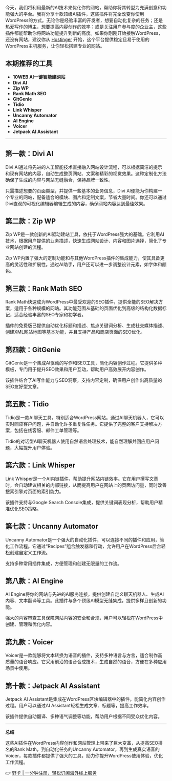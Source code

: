 今天，我们将利用最新的AI技术来优化你的网站，帮助你将其转型为充满创意和功能强大的平台。我将分享十款顶级AI插件，这些插件将完全改变你使用WordPress的方式。无论你是经验丰富的开发者，想要自动化复杂的任务；还是热爱写作的博主，想要提高内容创作的效率；或是关注用户参与度的企业主，这些插件都能帮助你将网站功能提升到新的高度。如果你刚刚开始接触WordPress，还没有网站，建议你从 [Hostinger](https://bit.ly/bewildcard) 开始，这个平台提供稳定且易于使用的WordPress主机服务，让你轻松搭建专业的网站。

## 本期推荐的工具

- **10WEB AI一键智能建网站**
- **Divi AI**
- **Zip WP**
- **Rank Math SEO**
- **GitGenie**
- **Tidio**
- **Link Whisper**
- **Uncanny Automator**
- **AI Engine**
- **Voicer**
- **Jetpack AI Assistant**

---

## 第一款：Divi AI

Divi AI通过将先进的人工智能技术直接融入网站设计流程，可以根据简洁的提示和现有网站的内容，自动生成整页网站、文案和精彩的视觉效果。这种定制化方法确保了生成的内容与网站无缝融合，保持品牌一致性。

只需描述想要的页面类型，并提供一些基本的业务信息，Divi AI便能为你构建一个专业的网站，配备适合的模块、图片和定制文案，节省大量时间。你还可以通过Divi直观的可视化编辑器编辑生成的内容，确保网站内容达到最佳效果。

## 第二款：Zip WP

Zip WP是一款创新的AI驱动建站工具，依托于WordPress强大的基础。它利用AI技术，根据用户提供的业务描述，快速生成网站设计、内容和图片选择，简化了专业网站创建的流程。

Zip WP内置了强大的定制功能和与其他WordPress插件的集成能力，使其具备更高的灵活性和扩展性。通过AI助手，用户还可以进一步调整设计元素，如字体和颜色。

## 第三款：Rank Math SEO

Rank Math快速成为WordPress中最受欢迎的SEO插件，提供全能的SEO解决方案，适用于各种规模的网站。其功能范围从基础的页面优化到高级的结构化数据标记，适合经验丰富的SEO专家和初学者。

插件的免费版已提供自动优化标题和描述、焦点关键词分析、生成社交媒体描述、创建XML网站地图等基本功能，并且支持产品和商店页面的SEO优化。

## 第四款：GitGenie

GitGenie是一个集成AI驱动的写作和SEO工具，简化内容创作过程。它提供多种模板，专门用于提升SEO效果和用户互动，帮助用户高效展开内容创作。

该插件结合了AI写作能力与SEO洞察，支持内容定制，确保用户创作出高质量的SEO友好型文章。

## 第五款：Tidio

Tidio是一款AI聊天工具，特别适合WordPress网站。通过AI聊天机器人，它可以实时回应客户问题，并自动化许多重复性任务。它提供了完整的客户支持解决方案，包括在线客服、邮件工单管理等。

Tidio的对话型AI聊天机器人使用自然语言处理技术，能自然理解并回应用户问题，大幅提升用户体验。

## 第六款：Link Whisper

Link Whisper是一个AI内链插件，帮助提升网站内链效率。它在用户撰写文章时，会自动建议相关的内部链接，从而提高用户在网站上的页面访问量，同时改善搜索引擎对页面的索引能力。

该插件支持与Google Search Console集成，提供关键词表现分析，帮助用户精准优化SEO策略。

## 第七款：Uncanny Automator

Uncanny Automator是一个强大的自动化插件，可以连接不同的插件和应用，简化工作流程。它通过“Recipes”组合触发器和行动，允许用户在WordPress后台轻松创建自定义工作流。

支持多种常用插件集成，方便管理和创建无限量的工作流。

## 第八款：AI Engine

AI Engine将你的网站与先进的AI服务连接，提供创建自定义聊天机器人、生成AI内容、文本翻译等工具。此插件与多个顶级AI模型无缝集成，提供多样且创新的功能。

强大的内容审查工具保障网站内容的安全和合规，用户可以轻松在WordPress中创建、管理和优化内容。

## 第九款：Voicer

Voicer是一款能够将文本转换为语音的插件，支持多种语言与方言，适合制作高质量的语音响应。它采用前沿的语音合成技术，生成自然的语音，方便在多种应用场景中使用。

## 第十款：Jetpack AI Assistant

Jetpack AI Assistant是集成在WordPress区块编辑器中的插件，能简化内容创作过程。用户可以通过AI Assistant轻松生成文章、标题等，提高工作效率。

该插件提供自动翻译、多种语气调整等功能，帮助用户根据不同受众优化内容。

---

**总结**

这些AI插件在WordPress内容创作和网站管理上带来了巨大变革，从提高SEO排名的Rank Math，到自动化任务的Uncanny Automator，再到生成真实语音的Voicer，每款插件都提供了强大的工具，助力你提升WordPress使用体验，优化工作流程。

👉 [野卡 | 一分钟注册，轻松订阅海外线上服务](https://bit.ly/bewildcard)